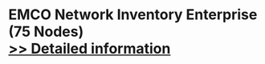 # EMCO Network Inventory Enterprise (75 Nodes)<br />[>> Detailed information](https://secure.shareit.com/shareit/product.html?productid=300148690&affiliateid=200057808)